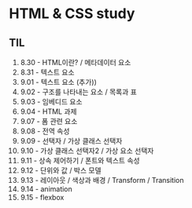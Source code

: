 # HTML & CSS study

## TIL
01. 8.30 - HTML이란? / 메타데이터 요소
02. 8.31 - 텍스트 요소
03. 9.01 - 텍스트 요소 (추가))
04. 9.02 - 구조를 나타내는 요소 / 목록과 표
05. 9.03 - 임베디드 요소
06. 9.04 - HTML 과제
07. 9.07 - 폼 관련 요소
08. 9.08 - 전역 속성
09. 9.09 - 선택자 / 가상 클래스 선택자
10. 9.10 - 가상 클래스 선택자2 / 가상 요소 선택자
11. 9.11 - 상속 제어하기 / 폰트와 텍스트 속성
12. 9.12 - 단위와 값 / 박스 모델
13. 9.13 - 레이아웃 / 색상과 배경 / Transform / Transition
14. 9.14 - animation
15. 9.15 - flexbox